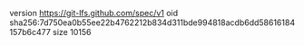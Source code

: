 version https://git-lfs.github.com/spec/v1
oid sha256:7d750ea0b55ee22b4762212b834d311bde994818acdb6dd58616184157b6c477
size 10156
